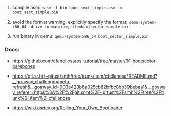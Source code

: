 1. compile asm:
`nasm -f bin boot_sect_simple.asm -o boot_sect_simple.bin`

2. avoid the format warning, explicitly specify the format:
`qemu-system-x86_64 -drive format=raw,file=bootsector_simple.bin`

3. run binary in qemu:
`qemu-system-x86_64 boot_sector_simple.bin`

### Docs:

- https://github.com/cfenollosa/os-tutorial/tree/master/01-bootsector-barebones

- https://git.sr.ht/~pitust/smh/tree/trunk/item/cfellanosa/README.md?__goaway_challenge=meta-refresh&__goaway_id=903e423b6a025cb82bfbc8bb39bebaa1&__goaway_referer=https%3A%2F%2Fgit.sr.ht%2F~pitust%2Fsmh%2Ftree%2Ftrunk%2Fitem%2Fcfellanosa

- https://wiki.osdev.org/Rolling_Your_Own_Bootloader